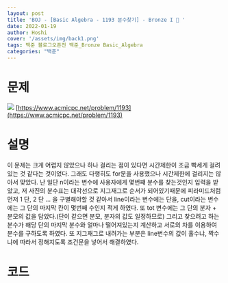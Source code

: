 ```yaml
---
layout: post
title: 'BOJ - [Basic Algebra - 1193 분수찾기] - Bronze I 🥉 '
date: 2022-01-19
author: Hoshi
cover: '/assets/img/back1.png'
tags: 백준 블로그오픈전 백준_Bronze Basic_Algebra
categories: "백준"
---
```

# 문제
![]({{site.url}}/assets/img/posts_img/1193.png)
[https://www.acmicpc.net/problem/1193](https://www.acmicpc.net/problem/1193)

# 설명
이 문제는 크게 어렵지 않았으나 하나 걸리는 점이 있다면 시간제한이 조금 빡세게 걸려있는 것 같다는 것이었다. 그래도 다행히도 for문을 사용했으나 시간제한에 걸리지는 않아서 맞았다. 난 일단 n이라는 변수에 사용자에게 몇번쨰 분수를 찾는것인지 입력을 받았고, 저 사진의 분수표는 대각선으로 지그재그로 순서가 되어있기때문에 피라미드처럼 먼저 1 단, 2 단 ... 을 구별해야할 것 같아서 line이라는 변수에는 단을, cut이라는 변수에는 그 단의 마지막 칸이 몇번째 수인지 적게 하였다. 또 tot 변수에는 그 단의 분자 + 분모의 값을 담았다.(단이 같으면 분모, 분자의 값도 일정하므로) 그리고 찾으려고 하는 분수가 해당 단의 마지막 분수와 얼마나 떨어져있는지 계산하고 서로의 차를 이용하여 분수를 구하도록 하였다. 또 지그재그로 내려가는 부분은 line변수의 값이 홀수냐, 짝수냐에 따라서 정해지도록 조건문을 넣어서 해결하였다.

# 코드

```c

```
